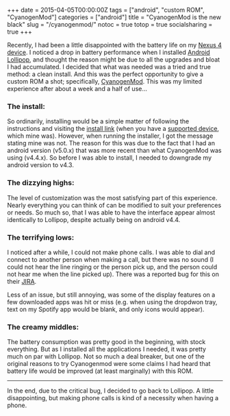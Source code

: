 +++
date = 2015-04-05T00:00:00Z
tags = ["android", "custom ROM", "CyanogenMod"]
categories = ["android"]
title = "CyanogenMod is the new black"
slug = "/cyanogenmod/"
notoc = true
totop = true
socialsharing = true
+++

Recently, I had been a little disappointed with the battery life on my [Nexus 4 device](http://en.wikipedia.org/wiki/Nexus_4). I noticed a drop in battery performance when I installed [Android Lollipop](http://www.android.com/versions/lollipop-5-0/), and thought the reason might be due to all the upgrades and bloat I had accumulated. I decided that what was needed was a tried and true method: a clean install. And this was the perfect opportunity to give a custom ROM a shot; specifically, [CyanogenMod](http://www.cyanogenmod.org/). This was my limited experience after about a week and a half of use...

### The install:

So ordinarily, installing would be a simple matter of following the instructions and visiting the [install link](http://beta.download.cyanogenmod.org/install) (when you have a [supported device](http://wiki.cyanogenmod.org/w/CyanogenMod_Installer#Supported_Devices), which mine was). However, when running the installer, I got the message stating mine was not. The reason for this was due to the fact that I had an android version (v5.0.x) that was more recent than what CyanogenMod was using (v4.4.x). So before I was able to install, I needed to downgrade my android version to v4.3.

### The dizzying highs:

The level of customization was the most satisfying part of this experience. Nearly everything you can think of can be modified to suit your preferences or needs. So much so, that I was able to have the interface appear almost identically to Lollipop, despite actually being on android v4.4.

### The terrifying lows:

I noticed after a while, I could not make phone calls. I was able to dial and connect to another person when making a call, but there was no sound (I could not hear the line ringing or the person pick up, and the person could not hear me when the line picked up). There was a reported bug for this on their [JIRA](https://jira.cyanogenmod.org/browse/CYAN-5728).

Less of an issue, but still annoying, was some of the display features on a few downloaded apps was hit or miss (e.g. when using the dropdwon tray, text on my Spotify app would be blank, and only icons would appear).

### The creamy middles: 

The battery consumption was pretty good in the beginning, with stock everything. But as I installed all the applications I needed, it was pretty much on par with Lollipop. Not so much a deal breaker, but one of the original reasons to try Cyanogenmod were some claims I had heard that battery life would be improved (at least marginally) with this ROM. 

---

In the end, due to the critical bug, I decided to go back to Lollipop. A little disappointing, but making phone calls is kind of a necessity when having a phone.
